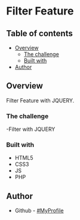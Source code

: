 # Filter Feature


## Table of contents

- [Overview](#overview)
  - [The challenge](#the-challenge)
  - [Built with](#built-with)
- [Author](#author)

## Overview
Filter Feature with JQUERY.
### The challenge

-Filter with JQUERY

### Built with

- HTML5
- CSS3
- JS
- PHP

## Author

- Github - [#MyProfile](https://github.com/AlanDavid-007/JQUERY-FILTER/)
